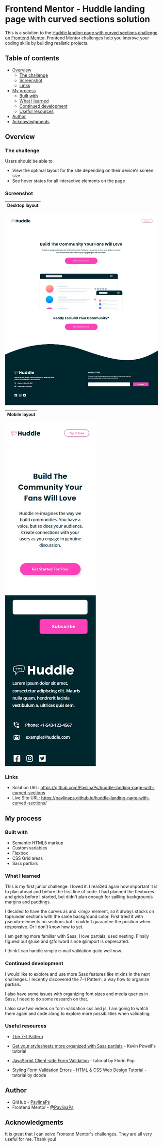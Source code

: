 # Frontend Mentor - Huddle landing page with curved sections solution

This is a solution to the [Huddle landing page with curved sections challenge on Frontend Mentor](https://www.frontendmentor.io/challenges/huddle-landing-page-with-curved-sections-5ca5ecd01e82137ec91a50f2). Frontend Mentor challenges help you improve your coding skills by building realistic projects. 

## Table of contents

- [Overview](#overview)
  - [The challenge](#the-challenge)
  - [Screenshot](#screenshot)
  - [Links](#links)
- [My process](#my-process)
  - [Built with](#built-with)
  - [What I learned](#what-i-learned)
  - [Continued development](#continued-development)
  - [Useful resources](#useful-resources)
- [Author](#author)
- [Acknowledgments](#acknowledgments)

## Overview

### The challenge

Users should be able to:

- View the optimal layout for the site depending on their device's screen size
- See hover states for all interactive elements on the page

### Screenshot

| Desktop layout |
|:--:|
![Desktop layout](./screenshots/screenshot-desktop-top.jpg) ![Desktop layout](./screenshots/screenshot-desktop-bottom.jpg)

| Mobile layout |
|:--:|
![Mobile layout](./screenshots/screenshot-mobile-top.jpg) ![Mobile layout](./screenshots/screenshot-mobile-bottom.jpg)

### Links

- Solution URL: https://github.com/PavlinaPs/huddle-landing-page-with-curved-sections
- Live Site URL: https://pavlinaps.github.io/huddle-landing-page-with-curved-sections/

## My process

### Built with

- Semantic HTML5 markup
- Custom variables
- Flexbox
- CSS Grid areas
- Sass partials

### What I learned

This is my first junior challenge. I loved it. I realized again how important it is to plan ahead and before the first line of code. I had planned the flexboxes and grids before I started, but didn't plan enough for spilling backgrounds margins and paddings.

I decided to have the curves as and \<img> element, so it always stacks on top/under sections with the same background color. First tried it with pseudo-elements on sections but I couldn't guarantee the position when responsive. Or I don't know how to yet.

I am getting more familiar with Sass, I love partials, used nesting. Finally figured out @use and @forward since @import is deprecated.

I think I can handle simple e-mail validation quite well now.

### Continued development

I would like to explore and use more Sass features like mixins in the next challenges. I recently discovered the 7-1 Pattern, a way how to organize partials.

I also have some issues with organizing font sizes and media queries in Sass, I need to do some research on that.

I also saw two videos on form validation css and js, I am going to watch them again and code along to explore more possibilities when validating.

### Useful resources

- [The 7-1 Pattern](https://sass-guidelin.es/#the-7-1-pattern)
- [Get your stylesheets more organized with Sass partials](https://youtu.be/9Ld-aOKsEDk) - Kevin Powell's tutorial

- [JavaScript Client-side Form Validation](https://youtu.be/rsd4FNGTRBw) - tutorial by Florin Pop
- [Styling Form Validation Errors - HTML & CSS Web Design Tutorial](https://youtu.be/6NdWrZ77YO4) - tutorial by dcode

## Author

- GitHub - [PavlinaPs](https://github.com/PavlinaPs)
- Frontend Mentor - [@PavlinaPs](https://www.frontendmentor.io/profile/PavlinaPs)

## Acknowledgments

It is great that I can solve Frontend Mentor's challenges. They are all very useful for me. Thank you!
